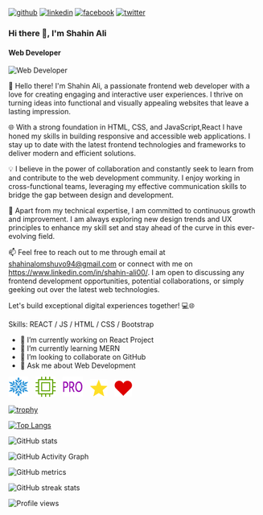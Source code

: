 [<img src='https://cdn.jsdelivr.net/npm/simple-icons@3.0.1/icons/github.svg' alt='github' height='40'>](https://github.com/ShahinAlomShuvo)  [<img src='https://cdn.jsdelivr.net/npm/simple-icons@3.0.1/icons/linkedin.svg' alt='linkedin' height='40'>](https://www.linkedin.com/in/shahin-ali00/)  [<img src='https://cdn.jsdelivr.net/npm/simple-icons@3.0.1/icons/facebook.svg' alt='facebook' height='40'>](https://www.facebook.com/shahinbunny)  [<img src='https://cdn.jsdelivr.net/npm/simple-icons@3.0.1/icons/twitter.svg' alt='twitter' height='40'>](https://twitter.com/ShahinAli00)  

### Hi there 👋, I'm Shahin Ali
#### Web Developer
![Web Developer](https://scontent.frjh1-1.fna.fbcdn.net/v/t39.30808-6/269742481_3034162003567631_4934063385065357157_n.jpg?stp=dst-jpg_p720x720&_nc_cat=110&ccb=1-7&_nc_sid=e3f864&_nc_ohc=BNXHCPDLtroAX_fIN0E&_nc_ht=scontent.frjh1-1.fna&oh=00_AfAcGA9YqtRYeAvYotYPzMpOpiMGGrmmc-ZCqYPConPU3A&oe=6496D70B)

👋 Hello there! I'm Shahin Ali, a passionate frontend web developer with a love for creating engaging and interactive user experiences. I thrive on turning ideas into functional and visually appealing websites that leave a lasting impression.

🌐 With a strong foundation in HTML, CSS, and JavaScript,React I have honed my skills in building responsive and accessible web applications. I stay up to date with the latest frontend technologies and frameworks to deliver modern and efficient solutions.

💡 I believe in the power of collaboration and constantly seek to learn from and contribute to the web development community. I enjoy working in cross-functional teams, leveraging my effective communication skills to bridge the gap between design and development.

🌱 Apart from my technical expertise, I am committed to continuous growth and improvement. I am always exploring new design trends and UX principles to enhance my skill set and stay ahead of the curve in this ever-evolving field.

📫 Feel free to reach out to me through email at shahinalomshuvo94@gmail.com or connect with me on https://www.linkedin.com/in/shahin-ali00/. I am open to discussing any frontend development opportunities, potential collaborations, or simply geeking out over the latest web technologies.

Let's build exceptional digital experiences together! 💻🌐

Skills: REACT / JS / HTML / CSS / Bootstrap

- 🔭 I’m currently working on React Project 
- 🌱 I’m currently learning MERN 
- 👯 I’m looking to collaborate on GitHub 
- 💬 Ask me about Web Development 


<a href='https://archiveprogram.github.com/'><img src='https://raw.githubusercontent.com/acervenky/animated-github-badges/master/assets/acbadge.gif' width='40' height='40'></a> <a href='https://docs.github.com/en/developers'><img src='https://raw.githubusercontent.com/acervenky/animated-github-badges/master/assets/devbadge.gif' width='40' height='40'></a> <a href='https://github.com/pricing'><img src='https://raw.githubusercontent.com/acervenky/animated-github-badges/master/assets/pro.gif' width='40' height='40'></a> <a href='https://stars.github.com/'><img src='https://raw.githubusercontent.com/acervenky/animated-github-badges/master/assets/starbadge.gif' width='35' height='35'></a> <a href='https://docs.github.com/en/github/supporting-the-open-source-community-with-github-sponsors'><img src='https://raw.githubusercontent.com/acervenky/animated-github-badges/master/assets/sponsorbadge.gif' width='35' height='35'></a> 

[![trophy](https://github-profile-trophy.vercel.app/?username=ShahinAlomShuvo)](https://github.com/ryo-ma/github-profile-trophy)

[![Top Langs](https://github-readme-stats.vercel.app/api/top-langs/?username=ShahinAlomShuvo)](https://github.com/anuraghazra/github-readme-stats)

![GitHub stats](https://github-readme-stats.vercel.app/api?username=ShahinAlomShuvo&show_icons=true)  

![GitHub Activity Graph](https://activity-graph.herokuapp.com/graph?username=ShahinAlomShuvo)  

![GitHub metrics](https://metrics.lecoq.io/ShahinAlomShuvo)  

![GitHub streak stats](https://streak-stats.demolab.com/?user=ShahinAlomShuvo)  

![Profile views](https://gpvc.arturio.dev/ShahinAlomShuvo)  
